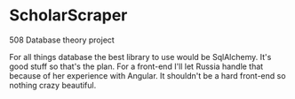 # ScholarScraper
508 Database theory project

For all things database the best library to use would be SqlAlchemy.
It's good stuff so that's the plan. For a front-end I'll let Russia handle that because of her experience with Angular. 
It shouldn't be a hard front-end so nothing crazy beautiful. 

